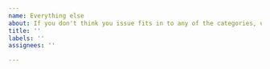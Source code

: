 ```yaml
---
name: Everything else
about: If you don't think you issue fits in to any of the categories, use this template.
title: ''
labels: ''
assignees: ''

---
```



